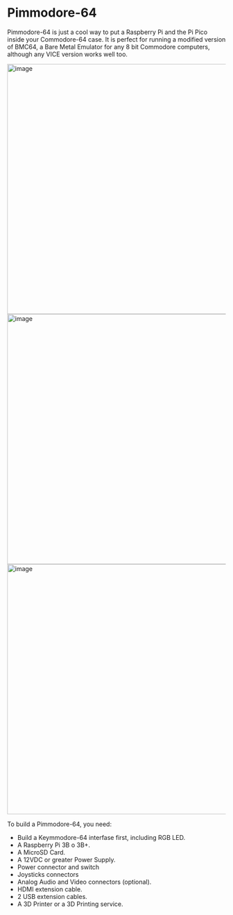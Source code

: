 # Pimmodore-64

Pimmodore-64 is just a cool way to put a Raspberry Pi and the Pi Pico inside your Commodore-64 case. It is perfect for running a modified version of BMC64, a Bare Metal Emulator for any 8 bit Commodore computers, although any VICE version works well too.

<img width="1024" height="576" alt="image" src="https://github.com/user-attachments/assets/960b4422-3b1c-4795-b932-7757c56e7850" />

<img width="1024" height="576" alt="image" src="https://github.com/user-attachments/assets/2955974c-3fd3-40c9-a21b-1fe33072e57c" />

<img width="1024" height="576" alt="image" src="https://github.com/user-attachments/assets/7549ef08-1d7d-40bd-9ea9-e5123a075ba9" />

To build a Pimmodore-64, you need:

- Build a Keymmodore-64 interfase first, including RGB LED.
- A Raspberry Pi 3B o 3B+.
- A MicroSD Card.
- A 12VDC or greater Power Supply.
- Power connector and switch
- Joysticks connectors
- Analog Audio and Video connectors (optional).
- HDMI extension cable.
- 2 USB extension cables.
- A 3D Printer or a 3D Printing service.


